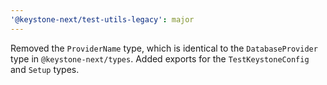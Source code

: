 ```yaml
---
'@keystone-next/test-utils-legacy': major
---
```


Removed the `ProviderName` type, which is identical to the `DatabaseProvider` type in `@keystone-next/types`.
Added exports for the `TestKeystoneConfig` and `Setup` types.
